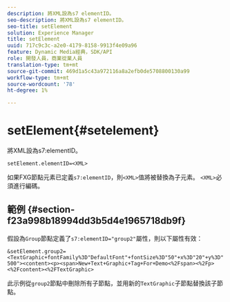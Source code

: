 ```yaml
---
description: 將XML設為s7 elementID。
seo-description: 將XML設為s7 elementID。
seo-title: setElement
solution: Experience Manager
title: setElement
uuid: 717c9c3c-a2e0-4179-8158-9913f4e09a96
feature: Dynamic Media經典，SDK/API
role: 開發人員，商業從業人員
translation-type: tm+mt
source-git-commit: 469d1a5c43a972116a8a2efb0de5708800130a99
workflow-type: tm+mt
source-wordcount: '78'
ht-degree: 1%

---
```



# setElement{#setelement}

將XML設為s7:elementID。

`setElement.elementID=<XML>`

如果FXG節點元素已定義`s7:elementID`，則`<XML>`值將被替換為子元素。 `<XML>`必須進行編碼。

## 範例 {#section-f23a998b18994dd3b5d4e1965718db9f}

假設為`Group`節點定義了`s7:elementID="group2"`屬性，則以下屬性有效：

`&setElement.group2=<TextGraphic+fontFamily%3D"DefaultFont"+fontSize%3D"50"+x%3D"20"+y%3D"500"><content><p><span>New+Text+Graphic+Tag+For+Demo<%2Fspan><%2Fp><%2Fcontent><%2FTextGraphic>`

此示例從`group2`節點中刪除所有子節點，並用新的`TextGraphic`子節點替換該子節點。
